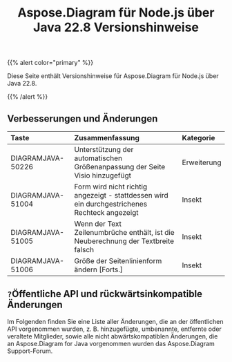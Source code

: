 ﻿---
title: Aspose.Diagram für Node.js über Java 22.8 Versionshinweise
type: docs
weight: 20
url: /de/java/aspose-diagram-for-node-js-via-java-22-8-release-notes/
---
{{% alert color="primary" %}}

Diese Seite enthält Versionshinweise für Aspose.Diagram für Node.js über Java 22.8.

{{% /alert %}}
## **Verbesserungen und Änderungen**  ##

|**Taste**|**Zusammenfassung**|**Kategorie**|
|:- |:- |:- |
|DIAGRAMJAVA-50226|Unterstützung der automatischen Größenanpassung der Seite Visio hinzugefügt|Erweiterung|
|DIAGRAMJAVA-51004|Form wird nicht richtig angezeigt - stattdessen wird ein durchgestrichenes Rechteck angezeigt|Insekt|
|DIAGRAMJAVA-51005|Wenn der Text Zeilenumbrüche enthält, ist die Neuberechnung der Textbreite falsch|Insekt|
|DIAGRAMJAVA-51006|Größe der Seitenlinienform ändern [Forts.]|Insekt|

## `?`**Öffentliche API und rückwärtsinkompatible Änderungen**
Im Folgenden finden Sie eine Liste aller Änderungen, die an der öffentlichen API vorgenommen wurden, z. B. hinzugefügte, umbenannte, entfernte oder veraltete Mitglieder, sowie alle nicht abwärtskompatiblen Änderungen, die an Aspose.Diagram for Java vorgenommen wurden das Aspose.Diagram Support-Forum.
